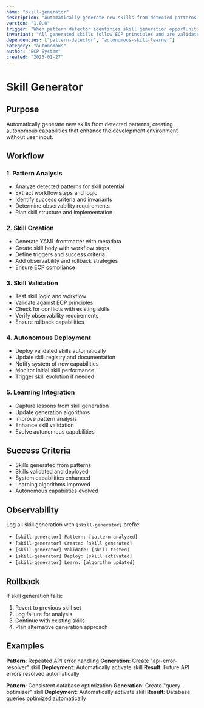 ```yaml
---
name: "skill-generator"
description: "Automatically generate new skills from detected patterns without user input"
version: "1.0.0"
trigger: "When pattern detector identifies skill generation opportunities"
invariant: "All generated skills follow ECP principles and are validated before deployment"
dependencies: ["pattern-detector", "autonomous-skill-learner"]
category: "autonomous"
author: "ECP System"
created: "2025-01-27"
---
```


# Skill Generator

## Purpose

Automatically generate new skills from detected patterns, creating autonomous capabilities that enhance the development environment without user input.

## Workflow

### 1. Pattern Analysis
- Analyze detected patterns for skill potential
- Extract workflow steps and logic
- Identify success criteria and invariants
- Determine observability requirements
- Plan skill structure and implementation

### 2. Skill Creation
- Generate YAML frontmatter with metadata
- Create skill body with workflow steps
- Define triggers and success criteria
- Add observability and rollback strategies
- Ensure ECP compliance

### 3. Skill Validation
- Test skill logic and workflow
- Validate against ECP principles
- Check for conflicts with existing skills
- Verify observability requirements
- Ensure rollback capabilities

### 4. Autonomous Deployment
- Deploy validated skills automatically
- Update skill registry and documentation
- Notify system of new capabilities
- Monitor initial skill performance
- Trigger skill evolution if needed

### 5. Learning Integration
- Capture lessons from skill generation
- Update generation algorithms
- Improve pattern analysis
- Enhance skill validation
- Evolve autonomous capabilities

## Success Criteria

- Skills generated from patterns
- Skills validated and deployed
- System capabilities enhanced
- Learning algorithms improved
- Autonomous capabilities evolved

## Observability

Log all skill generation with `[skill-generator]` prefix:
- `[skill-generator] Pattern: [pattern analyzed]`
- `[skill-generator] Create: [skill generated]`
- `[skill-generator] Validate: [skill tested]`
- `[skill-generator] Deploy: [skill activated]`
- `[skill-generator] Learn: [algorithm updated]`

## Rollback

If skill generation fails:
1. Revert to previous skill set
2. Log failure for analysis
3. Continue with existing skills
4. Plan alternative generation approach

## Examples

**Pattern**: Repeated API error handling
**Generation**: Create "api-error-resolver" skill
**Deployment**: Automatically activate skill
**Result**: Future API errors resolved automatically

**Pattern**: Consistent database optimization
**Generation**: Create "query-optimizer" skill
**Deployment**: Automatically activate skill
**Result**: Database queries optimized automatically